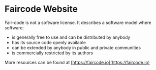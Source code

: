 # Faircode Website

Fair-code is not a software license. It describes a software model where software:
- is generally free to use and can be distributed by anybody
- has its source code openly available
- can be extended by anybody in public and private communities
- is commercially restricted by its authors

More resources can be found at [https://faircode.io](https://faircode.io)
